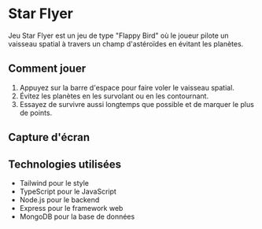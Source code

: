 # Star Flyer

Jeu Star Flyer est un jeu de type "Flappy Bird" où le joueur pilote un vaisseau spatial à travers un champ d'astéroïdes en évitant les planètes.

## Comment jouer

1. Appuyez sur la barre d'espace pour faire voler le vaisseau spatial.
2. Évitez les planètes en les survolant ou en les contournant.
3. Essayez de survivre aussi longtemps que possible et de marquer le plus de points.

## Capture d'écran

## Technologies utilisées

- Tailwind pour le style
- TypeScript pour le JavaScript
- Node.js pour le backend
- Express pour le framework web
- MongoDB pour la base de données

